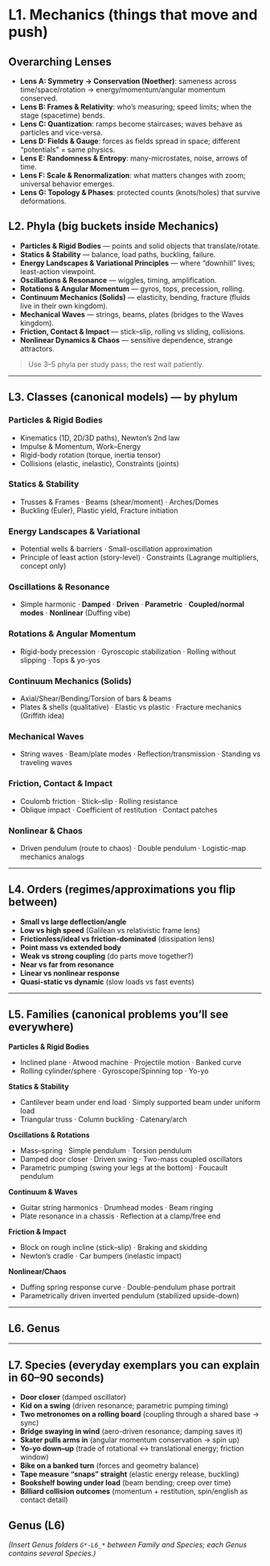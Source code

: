 # L1. Mechanics (things that move and push)

## Overarching Lenses

- **Lens A: Symmetry -> Conservation (Noether)**: sameness across time/space/rotation → energy/momentum/angular momentum conserved.
- **Lens B: Frames & Relativity**: who’s measuring; speed limits; when the stage (spacetime) bends.
- **Lens C: Quantization**: ramps become staircases; waves behave as particles and vice-versa.
- **Lens D: Fields & Gauge**: forces as fields spread in space; different “potentials” = same physics.
- **Lens E: Randomness & Entropy**: many-microstates, noise, arrows of time.
- **Lens F: Scale & Renormalization**: what matters changes with zoom; universal behavior emerges.
- **Lens G: Topology & Phases**: protected counts (knots/holes) that survive deformations.

## L2. Phyla (big buckets inside Mechanics)

- **Particles & Rigid Bodies** — points and solid objects that translate/rotate.
- **Statics & Stability** — balance, load paths, buckling, failure.
- **Energy Landscapes & Variational Principles** — where “downhill” lives; least-action viewpoint.
- **Oscillations & Resonance** — wiggles, timing, amplification.
- **Rotations & Angular Momentum** — gyros, tops, precession, rolling.
- **Continuum Mechanics (Solids)** — elasticity, bending, fracture (fluids live in their own kingdom).
- **Mechanical Waves** — strings, beams, plates (bridges to the Waves kingdom).
- **Friction, Contact & Impact** — stick–slip, rolling vs sliding, collisions.
- **Nonlinear Dynamics & Chaos** — sensitive dependence, strange attractors.

> Use 3–5 phyla per study pass; the rest wait patiently.

---

## L3. Classes (canonical models) — by phylum

### Particles & Rigid Bodies

- Kinematics (1D, 2D/3D paths), Newton’s 2nd law
- Impulse & Momentum, Work–Energy
- Rigid-body rotation (torque, inertia tensor)
- Collisions (elastic, inelastic), Constraints (joints)

### Statics & Stability

- Trusses & Frames · Beams (shear/moment) · Arches/Domes
- Buckling (Euler), Plastic yield, Fracture initiation

### Energy Landscapes & Variational

- Potential wells & barriers · Small-oscillation approximation
- Principle of least action (story-level) · Constraints (Lagrange multipliers, concept only)

### Oscillations & Resonance

- Simple harmonic · **Damped** · **Driven** · **Parametric** · **Coupled/normal modes** · **Nonlinear** (Duffing vibe)

### Rotations & Angular Momentum

- Rigid-body precession · Gyroscopic stabilization · Rolling without slipping · Tops & yo-yos

### Continuum Mechanics (Solids)

- Axial/Shear/Bending/Torsion of bars & beams
- Plates & shells (qualitative) · Elastic vs plastic · Fracture mechanics (Griffith idea)

### Mechanical Waves

- String waves · Beam/plate modes · Reflection/transmission · Standing vs traveling waves

### Friction, Contact & Impact

- Coulomb friction · Stick–slip · Rolling resistance
- Oblique impact · Coefficient of restitution · Contact patches

### Nonlinear & Chaos

- Driven pendulum (route to chaos) · Double pendulum · Logistic-map mechanics analogs

---

## L4. Orders (regimes/approximations you flip between)

- **Small vs large deflection/angle**
- **Low vs high speed** (Galilean vs relativistic frame lens)
- **Frictionless/ideal vs friction-dominated** (dissipation lens)
- **Point mass vs extended body**
- **Weak vs strong coupling** (do parts move together?)
- **Near vs far from resonance**
- **Linear vs nonlinear response**
- **Quasi-static vs dynamic** (slow loads vs fast events)

---

## L5. Families (canonical problems you’ll see everywhere)

**Particles & Rigid Bodies**

- Inclined plane · Atwood machine · Projectile motion · Banked curve
- Rolling cylinder/sphere · Gyroscope/Spinning top · Yo-yo

**Statics & Stability**

- Cantilever beam under end load · Simply supported beam under uniform load
- Triangular truss · Column buckling · Catenary/arch

**Oscillations & Rotations**

- Mass–spring · Simple pendulum · Torsion pendulum
- Damped door closer · Driven swing · Two-mass coupled oscillators
- Parametric pumping (swing your legs at the bottom) · Foucault pendulum

**Continuum & Waves**

- Guitar string harmonics · Drumhead modes · Beam ringing
- Plate resonance in a chassis · Reflection at a clamp/free end

**Friction & Impact**

- Block on rough incline (stick–slip) · Braking and skidding
- Newton’s cradle · Car bumpers (inelastic impact)

**Nonlinear/Chaos**

- Duffing spring response curve · Double-pendulum phase portrait
- Parametrically driven inverted pendulum (stabilized upside-down)

---

## L6. Genus

---

## L7. Species (everyday exemplars you can explain in 60–90 seconds)

- **Door closer** (damped oscillator)
- **Kid on a swing** (driven resonance; parametric pumping timing)
- **Two metronomes on a rolling board** (coupling through a shared base → sync)
- **Bridge swaying in wind** (aero-driven resonance; damping saves it)
- **Skater pulls arms in** (angular momentum conservation → spin up)
- **Yo-yo down–up** (trade of rotational ↔ translational energy; friction window)
- **Bike on a banked turn** (forces and geometry balance)
- **Tape measure “snaps” straight** (elastic energy release, buckling)
- **Bookshelf bowing under load** (beam bending; creep over time)
- **Billiard collision outcomes** (momentum + restitution, spin/english as contact detail)

## Genus (L6)
_(Insert Genus folders `G*-L6_*` between Family and Species; each Genus contains several Species.)_
